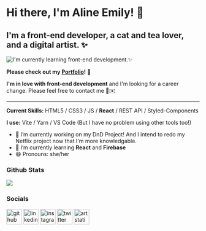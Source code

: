 # Hi there, I'm Aline Emily! 👋
## I'm a front-end developer, a cat and tea lover, and a digital artist. ✨

![I'm currently learning front-end development.✨](https://cdna.artstation.com/p/users/covers/000/863/824/default/c6375184dd298ec4283b8cf7c96c42bb.jpg)

**Please check out my [Portfolio](https://line-em.github.io/portfolio/)!** 🎉

**I'm in love with front-end development** and I'm looking for a career change. Please feel free to contact me 🥰✉️

---

**Current Skills:** HTML5 / CSS3 / JS / **React** / REST API / Styled-Components

**I use:** Vite / Yarn / VS Code (But I have no problem using other tools too!)

- 🔭 I’m currently working on my DnD Project! And I intend to redo my Netflix project now that I'm more knowledgable.
- 🌱 I’m currently learning **React** and **Firebase**
- 😄 Pronouns: she/her 

### Github Stats  
<img src="https://github-readme-stats.vercel.app/api/top-langs/?username=line-em&hide_border=true&layout=compact" align="center" />

### Socials  
[<img src='https://cdn.jsdelivr.net/npm/simple-icons@3.0.1/icons/github.svg' alt='github' height='40'>](https://github.com/line-em)  [<img src='https://cdn.jsdelivr.net/npm/simple-icons@3.0.1/icons/linkedin.svg' alt='linkedin' height='40'>](https://www.linkedin.com/in/alineemily/)  [<img src='https://cdn.jsdelivr.net/npm/simple-icons@3.0.1/icons/instagram.svg' alt='instagram' height='40'>](https://www.instagram.com/line.artsy/)  [<img src='https://cdn.jsdelivr.net/npm/simple-icons@3.0.1/icons/twitter.svg' alt='twitter' height='40'>](https://twitter.com/line_artsy)  [<img src='https://cdn.jsdelivr.net/npm/simple-icons@3.0.1/icons/artstation.svg' alt='artstation' height='40'>](https://www.artstation.com/alineemily)  
</td></tr></table>  
<!---

<div align="center">
  <table style="border-collapse:collapse;">
                <tr>
  <td valign="top" width="33%">
  
### Front-End   
<img style="margin: 10px" src="https://profilinator.rishav.dev/skills-assets/git-scm-icon.svg" alt="Git" height="50" />  
<img style="margin: 10px" src="https://profilinator.rishav.dev/skills-assets/html5-original-wordmark.svg" alt="HTML5" height="50" />  
<img style="margin: 10px" src="https://profilinator.rishav.dev/skills-assets/css3-original-wordmark.svg" alt="CSS3" height="50" />  
<img style="margin: 10px" src="https://profilinator.rishav.dev/skills-assets/javascript-original.svg" alt="JavaScript" height="50" />  
</td>
    <td valign="top" width="33%">
      
### Design
      
<img style="margin: 10px" src="https://profilinator.rishav.dev/skills-assets/figma-icon.svg" alt="Figma" height="50" />  
<img style="margin: 10px" src="https://profilinator.rishav.dev/skills-assets/adobe_illustrator-icon.svg" alt="Illustrator" height="50" />  
<img style="margin: 10px" src="https://profilinator.rishav.dev/skills-assets/adobeindesign.svg" alt="Adobe InDesign" height="50" />  
<img style="margin: 10px" src="https://profilinator.rishav.dev/skills-assets/adobepremierepro.png" alt="Premiere Pro" height="50" />  
<img style="margin: 10px" src="https://profilinator.rishav.dev/skills-assets/photoshop-plain.svg" alt="Photoshop" height="50" />  
<img style="margin: 10px" src="https://profilinator.rishav.dev/skills-assets/aftereffects.png" alt="After Effects" height="50" />  
</td>
<td valign="top" width="33%">

</div>



[![Top Langs](https://github-readme-stats.vercel.app/api/top-langs/?username=line-em)](https://github.com/anuraghazra/github-readme-stats)

![GitHub streak stats](https://github-readme-streak-stats.herokuapp.com/?user=line-em)  
👋 Hi, I’m @line-em
- 👀 I’m interested in ...
- 🌱 I’m currently learning ...
- 💞️ I’m looking to collaborate on ...
- 📫 How to reach me ...


line-em/line-em is a ✨ special ✨ repository because its `README.md` (this file) appears on your GitHub profile.
You can click the Preview link to take a look at your changes.
--->
